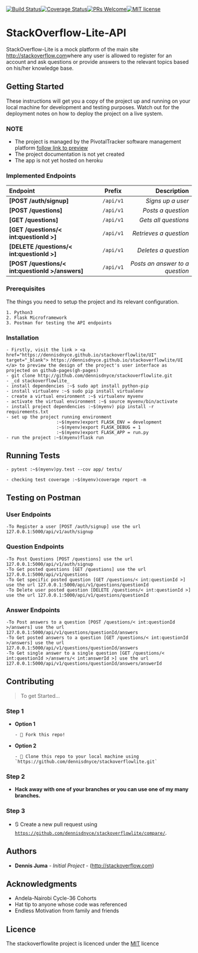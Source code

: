 [![Build Status](https://travis-ci.org/dennisdnyce/stackoverflowlite.svg?branch=develop)](https://travis-ci.org/dennisdnyce/stackoverflowlite)[![Coverage Status](https://coveralls.io/repos/github/dennisdnyce/stackoverflowlite/badge.svg?branch=develop&kill_cache=1)](https://coveralls.io/github/dennisdnyce/stackoverflowlite?branch=develop)[![PRs Welcome](https://img.shields.io/badge/PRs-welcome-brightgreen.svg?style=flat-square)](http://makeapullrequest.com)[![MIT license](http://img.shields.io/badge/license-MIT-brightgreen.svg)](http://opensource.org/licenses/MIT)

# StackOverflow-Lite-API
StackOverflow-Lite is a mock platform of the main site <a href="http://stackoverflow.com" target="_blank">http://stackoverflow.com</a>where any user is allowed to register for an account and ask questions or provide answers to the relevant topics based on his/her knowledge base.

## Getting Started
These instructions will get you a copy of the project up and running on your local machine for development and testing purposes. Watch out for the deployment notes on how to deploy the project on a live system.

### NOTE
- The project is managed by the PivotalTracker software management platform <a href="https://www.pivotaltracker.com/n/projects/2231122" target="_blank">follow link to preview</a>
- The project documentation is not yet created
- The app is not yet hosted on heroku

### Implemented Endpoints
| Endpoint       | Prefix     | Description     |
| :------------- | :----------: | -----------: |
|  **[POST /auth/signup]** | `/api/v1`   | _Signs up a user_    |
|**[POST /questions]**   | `/api/v1` | _Posts a question_  |
| **[GET /questions]**   | `/api/v1` | _Gets all questions_ |
| **[GET /questions/< int:questionId >]**   | `/api/v1` | _Retrieves a question_ |
| **[DELETE /questions/< int:questionId >]**   | `/api/v1` | _Deletes a question_ |
| **[POST /questions/< int:questionId >/answers]**   | `/api/v1` | _Posts an answer to a question_ |

### Prerequisites
The things you need to setup the project and its relevant configuration.

```
1. Python3
2. Flask Microframework
3. Postman for testing the API endpoints

```
### Installation

```
- Firstly, visit the link > <a href="https://dennisdnyce.github.io/stackoverflowlite/UI" target="_blank"> https://dennisdnyce.github.io/stackoverflowlite/UI </a> to preview the design of the project's user interface as projected on github-pages(gh-pages)
- git clone http://github.com/dennisdnyce/stackoverflowlite.git
- _cd stackoverflowlite_
- install dependencies :~$ sudo apt install python-pip
- install virtualenv :~$ sudo pip install virtualenv
- create a virtual environment :~$ virtualenv myvenv
- activate the virtual environment :~$ source myvenv/bin/activate
- install project dependencies :~$(myenv) pip install -r requirements.txt
- set up the project running environment 
                   :~$(myenv)export FLASK_ENV = development
                   :~$(myenv)export FLASK_DEBUG = 1
                   :~$(myenv)export FLASK_APP = run.py
- run the project :~$(myenv)flask run                                          
```
## Running Tests
```
- pytest :~$(myenv)py.test --cov app/ tests/

- checking test coverage :~$(myenv)coverage report -m 
```
## Testing on Postman
### User Endpoints
```
-To Register a user [POST /auth/signup] use the url 127.0.0.1:5000/api/v1/auth/signup

```
### Question Endpoints
```
-To Post Questions [POST /questions] use the url 127.0.0.1:5000/api/v1/auth/signup
-To Get posted questions [GET /questions] use the url 127.0.0.1:5000/api/v1/questions
-To Get specific posted question [GET /questions/< int:questionId >] use the url 127.0.0.1:5000/api/v1/questions/questionId
-To Delete user posted question [DELETE /questions/< int:questionId >] use the url 127.0.0.1:5000/api/v1/questions/questionId
```
### Answer Endpoints
```
-To Post answers to a question [POST /questions/< int:questionId >/answers] use the url 127.0.0.1:5000/api/v1/questions/questionId/answers
-To Get posted answers to a question [GET /questions/< int:questionId >/answers] use the url 127.0.0.1:5000/api/v1/questions/questionId/answers
-To Get single answer to a single question [GET /questions/< int:questionId >/answers/< int:answerId >] use the url 127.0.0.1:5000/api/v1/questions/questionId/answers/answerId
```

## Contributing
> To get Started...

### Step 1
- **Option 1**

      - 🍴 Fork this repo!
      
- **Option 2**   

      - 👯 Clone this repo to your local machine using `https://github.com/dennisdnyce/stackoverflowlite.git`
      
### Step 2
- **Hack away with one of your branches or you can use one of my many branches.**

### Step 3
- 🔃 Create a new pull request using <a href="https://github.com/dennisdnyce/stackoverflowlite/compare/" target="_blank">`https://github.com/dennisdnyce/stackoverflowlite/compare/`</a>.

## Authors

* **Dennis Juma** - *Initial Project* - (http://stackoverflow.com)

## Acknowledgments

* Andela-Nairobi Cycle-36 Cohorts
* Hat tip to anyone whose code was referenced
* Endless Motivation from family and friends 

## Licence
The stackoverflowlite project is licenced under the <a href="https://opensource.org/licenses/MIT" target="_blank">MIT</a> licence
